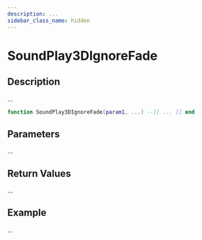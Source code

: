 ```yaml
---
description: ...
sidebar_class_name: hidden
---
```


# SoundPlay3DIgnoreFade

## Description

...

```lua
function SoundPlay3DIgnoreFade(param1, ...) --[[ ... ]] end
```

## Parameters

...

## Return Values

...

## Example

...

